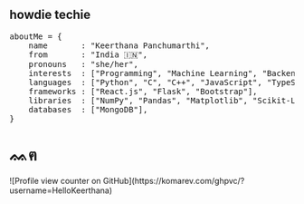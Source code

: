 <h2>howdie techie</h2> 
<pre>
aboutMe = {
    name       : "Keerthana Panchumarthi",
    from       : "India 🇮🇳",
    pronouns   : "she/her",
    interests  : ["Programming", "Machine Learning", "Backend Systems", "Art and Music"],
    languages  : ["Python", "C", "C++", "JavaScript", "TypeScript", "Java", "HTML", "CSS", "SQL"],
    frameworks : ["React.js", "Flask", "Bootstrap"],
    libraries  : ["NumPy", "Pandas", "Matplotlib", "Scikit-Learn", "OpenCV", "TensorFlow"],
    databases  : ["MongoDB"],
}
</pre>
<h1>ᨐฅ</h1>
![Profile view counter on GitHub](https://komarev.com/ghpvc/?username=HelloKeerthana)
